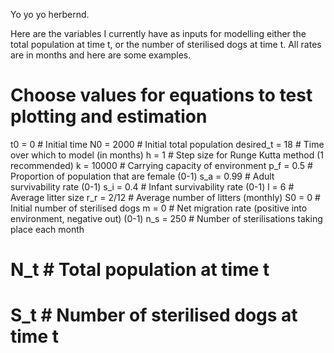Yo yo yo herbernd.

Here are the variables I currently have as inputs for modelling either the total population at time t, or the number of sterilised dogs at time t.
All rates are in months and here are some examples.

# Choose values for equations to test plotting and estimation
t0 = 0            # Initial time
N0 = 2000         # Initial total population
desired_t = 18    # Time over which to model (in months)
h = 1             # Step size for Runge Kutta method (1 recommended)
k = 10000         # Carrying capacity of environment
p_f = 0.5         # Proportion of population that are female (0-1)
s_a = 0.99        # Adult survivability rate (0-1)
s_i = 0.4         # Infant survivability rate (0-1)
l = 6             # Average litter size
r_r = 2/12        # Average number of litters (monthly)
S0 = 0            # Initial number of sterilised dogs
m = 0             # Net migration rate (positive into environment, negative out) (0-1)
n_s = 250         # Number of sterilisations taking place each month

# N_t             # Total population at time t
# S_t             # Number of sterilised dogs at time t
